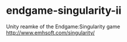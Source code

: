endgame-singularity-ii
======================

Unity reamke of the Endgame:Singularity game http://www.emhsoft.com/singularity/

